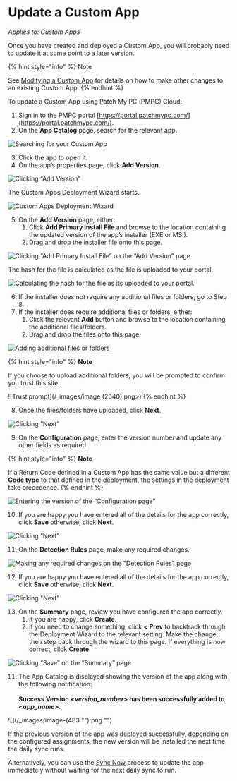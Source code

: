 # Update a Custom App

_Applies to: Custom Apps_

Once you have created and deployed a Custom App, you will probably need to update it at some point to a later version.

{% hint style="info" %}
Note

See [Modifying a Custom App](modify-a-custom-app.md) for details on how to make other changes to an existing Custom App.
{% endhint %}

To update a Custom App using Patch My PC (PMPC) Cloud:

1. Sign in to the PMPC portal [https://portal.patchmypc.com/](https://portal.patchmypc.com/).
2. On the **App Catalog** page, search for the relevant app.

![Searching for your Custom App](/_images/image-(472).png "Searching for your Custom App")

3. Click the app to open it.
4. On the app’s properties page, click **Add Version**.

![Clicking “Add Version”](/_images/image-(473).png "Clicking “Add Version”")

The Custom Apps Deployment Wizard starts.

![Custom Apps Deployment Wizard](/_images/image-(2636).png "Custom Apps Deployment Wizard")

5. On the **Add Version** page, either:
   1. Click **Add Primary Install File** and browse to the location containing the updated version of the app’s installer (EXE or MSI).
   2. Drag and drop the installer file onto this page.

![Clicking “Add Primary Install File” on the “Add Version” page](/_images/image-(2637).png "Clicking “Add Primary Install File” on the “Add Version” page")

The hash for the file is calculated as the file is uploaded to your portal.

![Calculating the hash for the file as its uploaded to your portal.](/_images/image-(2638).png "Calculating the hash for the file as its uploaded to your portal.")

6. If the installer does not require any additional files or folders, go to Step 8.
7. If the installer does require additional files or folders, either:
   1. Click the relevant **Add** button and browse to the location containing the additional files/folders.
   2. Drag and drop the files onto this page.

![Adding additional files or folders](/_images/image-(2639).png "Adding additional files or folders")

{% hint style="info" %}
**Note**

If you choose to upload additional folders, you will be prompted to confirm you trust this site:

![Trust prompt](/_images/image (2640).png>)
{% endhint %}



8. Once the files/folders have uploaded, click **Next**.

![Clicking “Next”](/_images/image-(2641).png "Clicking “Next”")

9. On the **Configuration** page, enter the version number and update any other fields as required.

{% hint style="info" %}
**Note**

If a Return Code defined in a Custom App has the same value but a different **Code type** to that defined in the deployment, the settings in the deployment take precedence.
{% endhint %}

![Entering the version of the “Configuration page”](/_images/image-(2642).png "Entering the version of the “Configuration page”")

10. If you are happy you have entered all of the details for the app correctly, click **Save** otherwise, click **Next**.

![Clicking “Next”](/_images/image-(2643).png "Clicking “Next”")

11. On the **Detection Rules** page, make any required changes.

![Making any required changes on the &#x22;Detection Rules&#x22; page](/_images/image-(2644).png "Making any required changes on the &#x22;Detection Rules&#x22; page")

12. If you are happy you have entered all of the details for the app correctly, click **Save** otherwise, click **Next**.

![Clicking &#x22;Next&#x22;](/_images/image-(2645).png "Clicking &#x22;Next&#x22;")

13. On the **Summary** page, review you have configured the app correctly.
    1. If you are happy, click **Create**.
    2. If you need to change something, click **< Prev** to backtrack through the Deployment Wizard to the relevant setting. Make the change, then step back through the wizard to this page. If everything is now correct, click **Create**.

![Clicking “Save” on the “Summary” page](/_images/image-(2646).png "Clicking “Save” on the “Summary” page")

11. The App Catalog is displayed showing the version of the app along with the following notification:\
    \
    **Success Version <**_**version\_number**_**> has been successfully added to <**_**app\_name**_**>**.

![](/_images/image-(483 "").png "")

If the previous version of the app was deployed successfully, depending on the configured assignments, the new version will be installed the next time the daily sync runs.

Alternatively, you can use the [Sync Now](../cloud-deployments/manage-updates-in-cloud/sync-now-cloud-feature.md) process to update the app immediately without waiting for the next daily sync to run.